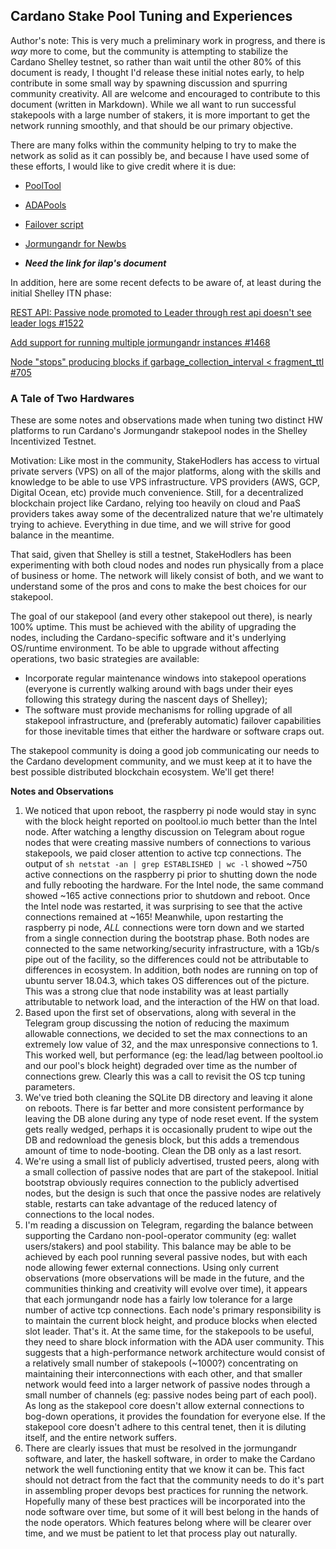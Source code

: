 ## Cardano Stake Pool Tuning and Experiences

Author's note: This is very much a preliminary work in progress, and
there is *way* more to come, but the community is attempting to
stabilize the Cardano Shelley testnet, so rather than wait until the
other 80% of this document is ready, I thought I'd release these
initial notes early, to help contribute in some small way by spawning
discussion and spurring community creativity.  All are welcome and
encouraged to contribute to this document (written in Markdown).
While we all want to run successful stakepools with a large number of
stakers, it is more important to get the network running smoothly, and
that should be our primary objective.

There are many folks within the community helping to try to make the
network as solid as it can possibly be, and because I have used some
of these efforts, I would like to give credit where it is due:

- [PoolTool](pooltool.io)

- [ADAPools](adapools.org)

- [Failover script](https://github.com/rdlrt/Alternate-Jormungandr-Testnet/blob/master/scripts/jormungandr-leaders-failover.sh)

- [Jormungandr for Newbs](https://github.com/Chris-Graffagnino/Jormungandr-for-Newbs/blob/master/docs/jormungandr_node_setup_guide.md)

- **_Need the link for ilap's document_**

In addition, here are some recent defects to be aware of, at least during the initial Shelley ITN phase:

[REST API: Passive node promoted to Leader through rest api doesn't see leader logs #1522](https://github.com/input-output-hk/jormungandr/issues/1522)

[Add support for running multiple jormungandr instances #1468](https://github.com/input-output-hk/jormungandr/issues/1468)

[Node "stops" producing blocks if garbage\_collection\_interval < fragment_ttl #705](https://github.com/input-output-hk/jormungandr/issues/705)


### A Tale of Two Hardwares

These are some notes and observations made when tuning two distinct HW
platforms to run Cardano's Jormungandr stakepool nodes in the Shelley
Incentivized Testnet.

Motivation: Like most in the community, StakeHodlers has access to
virtual private servers (VPS) on all of the major platforms, along
with the skills and knowledge to be able to use VPS infrastructure.
VPS providers (AWS, GCP, Digital Ocean, etc) provide much convenience.
Still, for a decentralized blockchain project like Cardano, relying
too heavily on cloud and PaaS providers takes away some of the
decentralized nature that we're ultimately trying to achieve.
Everything in due time, and we will strive for good balance in the
meantime.

That said, given that Shelley is still a testnet, StakeHodlers has
been experimenting with both cloud nodes and nodes run physically from
a place of business or home.  The network will likely consist of both,
and we want to understand some of the pros and cons to make the best
choices for our stakepool.

The goal of our stakepool (and every other stakepool out
there), is nearly 100% uptime.  This must be achieved with the ability
of upgrading the nodes, including the Cardano-specific software and
it's underlying OS/runtime environment.  To be able to upgrade without
affecting operations, two basic strategies are available:

- Incorporate regular maintenance windows into stakepool operations
  (everyone is currently walking around with bags under their eyes
  following this strategy during the nascent days of Shelley);
- The software must provide mechanisms for rolling upgrade of all
  stakepool infrastructure, and (preferably automatic) failover
  capabilities for those inevitable times that either the hardware or
  software craps out.

The stakepool community is doing a good job communicating our needs to
the Cardano development community, and we must keep at it to have the
best possible distributed blockchain ecosystem.  We'll get there!

**Notes and Observations**

1. We noticed that upon reboot, the raspberry pi node would stay in
   sync with the block height reported on pooltool.io much better than
   the Intel node.  After watching a lengthy discussion on Telegram
   about rogue nodes that were creating massive numbers of connections
   to various stakepools, we paid closer attention to active tcp
   connections.  The output of ```sh netstat -an | grep ESTABLISHED |
   wc -l``` showed ~750 active connections on the raspberry pi prior
   to shutting down the node and fully rebooting the hardware.  For
   the Intel node, the same command showed ~165 active connections
   prior to shutdown and reboot.  Once the Intel node was restarted,
   it was surprising to see that the active connections remained at
   ~165!  Meanwhile, upon restarting the raspberry pi node, *_ALL_*
   connections were torn down and we started from a single connection
   during the bootstrap phase.  Both nodes are connected to the same
   networking/security infrastructure, with a 1Gb/s pipe out of the
   facility, so the differences could not be attributable to
   differences in ecosystem.  In addition, both nodes are running on
   top of ubuntu server 18.04.3, which takes OS differences out of the
   picture.  This was a strong clue that node instability was at least
   partially attributable to network load, and the interaction of the
   HW on that load.
2. Based upon the first set of observations, along with several in the
   Telegram group discussing the notion of reducing the maximum
   allowable connections, we decided to set the max connections to an
   extremely low value of 32, and the max unresponsive connections
   to 1.  This worked well, but performance (eg: the lead/lag between
   pooltool.io and our pool's block height) degraded over time as the
   number of connections grew.  Clearly this was a call to revisit the
   OS tcp tuning parameters.
3. We've tried both cleaning the SQLite DB directory and leaving it
   alone on reboots.  There is far better and more consistent
   performance by leaving the DB alone during any type of node reset
   event.  If the system gets really wedged, perhaps it is
   occasionally prudent to wipe out the DB and redownload the genesis
   block, but this adds a tremendous amount of time to node-booting.
   Clean the DB only as a last resort.
4. We're using a small list of publicly advertised, trusted peers,
   along with a small collection of passive nodes that are part of the
   stakepool.  Initial bootstrap obviously requires connection to the
   publicly advertised nodes, but the design is such that once the
   passive nodes are relatively stable, restarts can take advantage of
   the reduced latency of connections to the local nodes.
5. I'm reading a discussion on Telegram, regarding the balance between
   supporting the Cardano non-pool-operator community (eg: wallet
   users/stakers) and pool stability.  This balance may be able to be
   achieved by each pool running several passive nodes, but with each
   node allowing fewer external connections.  Using only current
   observations (more observations will be made in the future, and the
   communities thinking and creativity will evolve over time), it
   appears that each jormungandr node has a fairly low tolerance for a
   large number of active tcp connections.  Each node's primary
   responsibility is to maintain the current block height, and produce
   blocks when elected slot leader.  That's it.  At the same time, for
   the stakepools to be useful, they need to share block information
   with the ADA user community.  This suggests that a high-performance
   network architecture would consist of a relatively small number of
   stakepools (~1000?) concentrating on maintaining their
   interconnections with each other, and that smaller network would
   feed into a larger network of passive nodes through a small number
   of channels (eg: passive nodes being part of each pool).  As long
   as the stakepool core doesn't allow external connections to
   bog-down operations, it provides the foundation for everyone else.
   If the stakepool core doesn't adhere to this central tenet, then it
   is diluting itself, and the entire network suffers.
6. There are clearly issues that must be resolved in the jormungandr
   software, and later, the haskell software, in order to make the
   Cardano network the well functioning entity that we know it can be.
   This fact should not detract from the fact that the community needs
   to do it's part in assembling proper devops best practices for
   running the network.  Hopefully many of these best practices will
   be incorporated into the node software over time, but some of it
   will best belong in the hands of the node operators.  Which
   features belong where will be clearer over time, and we must be
   patient to let that process play out naturally.
